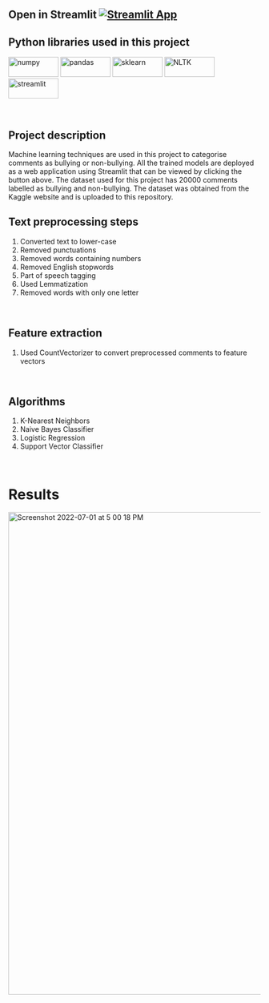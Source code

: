 ## Open in Streamlit [![Streamlit App](https://static.streamlit.io/badges/streamlit_badge_black_white.svg)](https://adwait1291-cyber-bullying-detection-using-ml-algori-main-ml7c1z.streamlitapp.com/)
## Python libraries used in this project 
<img width="100" height="40" alt="numpy" src="https://user-images.githubusercontent.com/76807214/176899012-d1bb1879-fd81-4e94-880f-4e8c48ace2b9.jpeg">    <img width="100" height="40" alt="pandas" src="https://user-images.githubusercontent.com/76807214/176899586-906932d9-5198-4507-87b1-88d5c067d5cc.png">   <img width="100" height="40" alt="sklearn" src="https://user-images.githubusercontent.com/76807214/176899554-6019f8c8-6309-483e-ab58-5580eb89d654.png">    <img width="100" height="40" alt="NLTK" src="https://user-images.githubusercontent.com/76807214/176899561-30aa7eaf-2e33-484a-a02d-93c6a120ac12.png">    <img width="100" height="40" alt="streamlit" src="https://user-images.githubusercontent.com/76807214/176899576-51a820df-6d57-4cdd-8207-47912052c685.png"> 

</br>

## Project description
Machine learning techniques are used in this project to categorise comments as bullying or non-bullying. All the trained models are deployed as a web application using Streamlit that can be viewed by clicking the button above. The dataset used for this project has 20000 comments labelled as bullying and non-bullying. The dataset was obtained from the Kaggle website and is uploaded to this repository.
</br>

## Text preprocessing steps 
1. Converted text to lower-case
2. Removed punctuations
3. Removed words containing numbers
4. Removed English stopwords
5. Part of speech tagging
6. Used Lemmatization
7. Removed words with only one letter
</br>

## Feature extraction
1. Used CountVectorizer to convert preprocessed comments to feature vectors
</br>

## Algorithms
1. K-Nearest Neighbors
2. Naive Bayes Classifier
3. Logistic Regression
4. Support Vector Classifier
</br>

# Results
<img width="964" alt="Screenshot 2022-07-01 at 5 00 18 PM" src="https://user-images.githubusercontent.com/76807214/176891417-1f1c12ee-c35a-45c7-88fb-5221a6dc596f.png">
</br>
</br>
</br>


